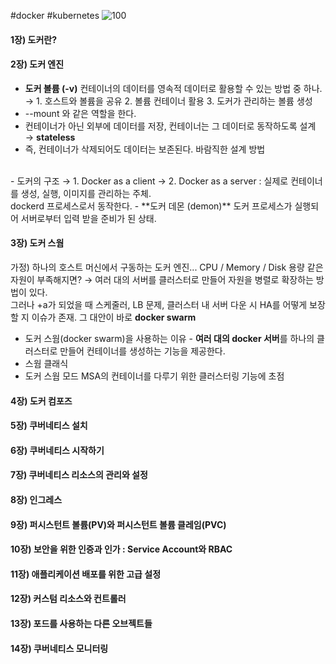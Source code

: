 #docker #kubernetes
![100](https://image.yes24.com/goods/84927385/XL)
#### 1장) 도커란?

#### 2장) 도커 엔진

- **도커 볼륨 (-v)** 컨테이너의 데이터를 영속적 데이터로 활용할 수 있는 방법 중 하나.
&rarr; 1. 호스트와 볼륨을 공유 2. 볼륨 컨테이너 활용 3. 도커가 관리하는 볼륨 생성
- --mount 와 같은 역할을 한다.
- 컨테이너가 아닌 외부에 데이터를 저장, 컨테이너는 그 데이터로 동작하도록 설계 &rarr; **stateless**
- 즉, 컨테이너가 삭제되어도 데이터는 보존된다. 바람직한 설계 방법
<br/>
- 도커의 구조
&rarr; 1. Docker as a client 
&rarr; 2. Docker as a server : 실제로 컨테이너를 생성, 실행, 이미지를 관리하는 주체. <br/> dockerd 프로세스로서 동작한다.
- **도커 데몬 (demon)** 도커 프로세스가 실행되어 서버로부터 입력 받을 준비가 된 상태.

#### 3장) 도커 스웜

가정) 
하나의 호스트 머신에서 구동하는 도커 엔진... CPU / Memory / Disk 용량 같은 자원이 부족해지면? &rarr; 여러 대의 서버를 클러스터로 만들어 자원을 병렬로 확장하는 방법이 있다. <br/> 그러나 +a가 되었을 때 스케줄러, LB 문제, 클러스터 내 서버 다운 시 HA를 어떻게 보장할 지 이슈가 존재. 그 대안이 바로 **docker swarm**

- 도커 스웜(docker swarm)을 사용하는 이유 - **여러 대의 docker 서버**를 하나의 클러스터로 만들어 컨테이너를 생성하는 기능을 제공한다.
- 스웜 클래식 
- 도커 스웜 모드 MSA의 컨테이너를 다루기 위한 클러스터링 기능에 초점

#### 4장) 도커 컴포즈

#### 5장) 쿠버네티스 설치

#### 6장) 쿠버네티스 시작하기

#### 7장) 쿠버네티스 리소스의 관리와 설정

#### 8장) 인그레스

#### 9장) 퍼시스턴트 볼륨(PV)와 퍼시스턴트 볼륨 클레임(PVC)

#### 10장) 보안을 위한 인증과 인가 : Service Account와 RBAC

#### 11장) 애플리케이션 배포를 위한 고급 설정

#### 12장) 커스텀 리소스와 컨트롤러

#### 13장) 포드를 사용하는 다른 오브젝트들

#### 14장) 쿠버네티스 모니터링
